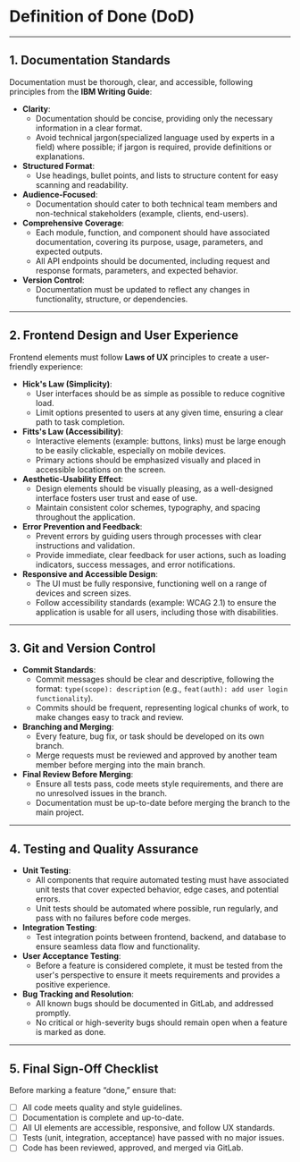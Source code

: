 # Definition of Done (DoD)

---

## 1. Documentation Standards

Documentation must be thorough, clear, and accessible, following principles from the **IBM Writing Guide**:

- **Clarity**:
  - Documentation should be concise, providing only the necessary information in a clear format.
  - Avoid technical jargon(specialized language used by experts in a field) where possible; if jargon is required, provide definitions or explanations.
- **Structured Format**:
  - Use headings, bullet points, and lists to structure content for easy scanning and readability.
- **Audience-Focused**:
  - Documentation should cater to both technical team members and non-technical stakeholders (example, clients, end-users).
- **Comprehensive Coverage**:
  - Each module, function, and component should have associated documentation, covering its purpose, usage, parameters, and expected outputs.
  - All API endpoints should be documented, including request and response formats, parameters, and expected behavior.
- **Version Control**:
  - Documentation must be updated to reflect any changes in functionality, structure, or dependencies.

---

## 2. Frontend Design and User Experience

Frontend elements must follow **Laws of UX** principles to create a user-friendly experience:

- **Hick's Law (Simplicity)**:
  - User interfaces should be as simple as possible to reduce cognitive load.
  - Limit options presented to users at any given time, ensuring a clear path to task completion.
- **Fitts's Law (Accessibility)**:
  - Interactive elements (example: buttons, links) must be large enough to be easily clickable, especially on mobile devices.
  - Primary actions should be emphasized visually and placed in accessible locations on the screen.
- **Aesthetic-Usability Effect**:
  - Design elements should be visually pleasing, as a well-designed interface fosters user trust and ease of use.
  - Maintain consistent color schemes, typography, and spacing throughout the application.
- **Error Prevention and Feedback**:
  - Prevent errors by guiding users through processes with clear instructions and validation.
  - Provide immediate, clear feedback for user actions, such as loading indicators, success messages, and error notifications.
- **Responsive and Accessible Design**:
  - The UI must be fully responsive, functioning well on a range of devices and screen sizes.
  - Follow accessibility standards (example: WCAG 2.1) to ensure the application is usable for all users, including those with disabilities.

---

## 3. Git and Version Control

- **Commit Standards**:
  - Commit messages should be clear and descriptive, following the format: `type(scope): description` (e.g., `feat(auth): add user login functionality`).
  - Commits should be frequent, representing logical chunks of work, to make changes easy to track and review.
- **Branching and Merging**:
  - Every feature, bug fix, or task should be developed on its own branch.
  - Merge requests must be reviewed and approved by another team member before merging into the main branch.
- **Final Review Before Merging**:
  - Ensure all tests pass, code meets style requirements, and there are no unresolved issues in the branch.
  - Documentation must be up-to-date before merging the branch to the main project.

---

## 4. Testing and Quality Assurance

- **Unit Testing**:
  - All components that require automated testing must have associated unit tests that cover expected behavior, edge cases, and potential errors.
  - Unit tests should be automated where possible, run regularly, and pass with no failures before code merges.
- **Integration Testing**:
  - Test integration points between frontend, backend, and database to ensure seamless data flow and functionality.
- **User Acceptance Testing**:
  - Before a feature is considered complete, it must be tested from the user's perspective to ensure it meets requirements and provides a positive experience.
- **Bug Tracking and Resolution**:
  - All known bugs should be documented in GitLab, and addressed promptly.
  - No critical or high-severity bugs should remain open when a feature is marked as done.

---

## 5. Final Sign-Off Checklist

Before marking a feature “done,” ensure that:
- [ ] All code meets quality and style guidelines.
- [ ] Documentation is complete and up-to-date.
- [ ] All UI elements are accessible, responsive, and follow UX standards.
- [ ] Tests (unit, integration, acceptance) have passed with no major issues.
- [ ] Code has been reviewed, approved, and merged via GitLab.